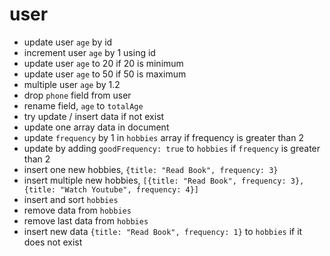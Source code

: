 # user

- update user `age` by id
- increment user `age` by 1 using id
- update user `age` to 20 if 20 is minimum
- update user `age` to 50 if 50 is maximum
- multiple user `age` by 1.2
- drop `phone` field from user
- rename field, `age` to `totalAge`
- try update / insert data if not exist
- update one array data in document
- update `frequency` by 1 in `hobbies` array if frequency is greater than 2
- update by adding `goodFrequency: true` to `hobbies` if `frequency` is greater than 2
- insert one new hobbies, `{title: "Read Book", frequency: 3}`
- insert multiple new hobbies, `[{title: "Read Book", frequency: 3}, {title: "Watch Youtube", frequency: 4}]`
- insert and sort `hobbies`
- remove data from `hobbies`
- remove last data from `hobbies`
- insert new data `{title: "Read Book", frequency: 1}` to `hobbies` if it does not exist
